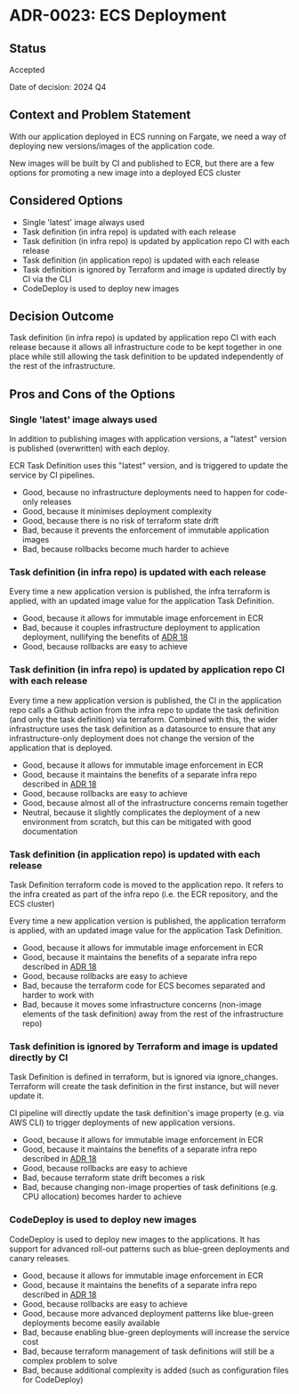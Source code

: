 # ADR-0023: ECS Deployment

## Status

Accepted

Date of decision: 2024 Q4

## Context and Problem Statement

With our application deployed in ECS running on Fargate, we need a way of deploying new versions/images of the
application code.

New images will be built by CI and published to ECR, but there are a few options for promoting a new image into
a deployed ECS cluster

## Considered Options

* Single 'latest' image always used
* Task definition (in infra repo) is updated with each release
* Task definition (in infra repo) is updated by application repo CI with each release
* Task definition (in application repo) is updated with each release
* Task definition is ignored by Terraform and image is updated directly by CI via the CLI
* CodeDeploy is used to deploy new images

## Decision Outcome

Task definition (in infra repo) is updated by application repo CI with each release because it allows all infrastructure
code to be kept together in one place while still allowing the task definition to be updated independently of the rest
of the infrastructure.

## Pros and Cons of the Options

### Single 'latest' image always used

In addition to publishing images with application versions, a "latest" version is published (overwritten) with each
deploy.

ECR Task Definition uses this "latest" version, and is triggered to update the service by CI pipelines.

* Good, because no infrastructure deployments need to happen for code-only releases
* Good, because it minimises deployment complexity
* Good, because there is no risk of terraform state drift
* Bad, because it prevents the enforcement of immutable application images
* Bad, because rollbacks become much harder to achieve

### Task definition (in infra repo) is updated with each release

Every time a new application version is published, the infra terraform is applied, with an updated
image value for the application Task Definition.

* Good, because it allows for immutable image enforcement in ECR
* Bad, because it couples infrastructure deployment to application deployment, nullifying the benefits
  of [ADR 18](./0018-infrastructure-repository.md)
* Good, because rollbacks are easy to achieve

### Task definition (in infra repo) is updated by application repo CI with each release

Every time a new application version is published, the CI in the application repo calls a Github action from the infra
repo to update the task definition (and only the task definition) via terraform. Combined with this, the wider
infrastructure uses the task definition as a datasource to ensure that any infrastructure-only deployment does not
change the version of the application that is deployed.

* Good, because it allows for immutable image enforcement in ECR
* Good, because it maintains the benefits of a separate infra repo described
  in [ADR 18](0018-infrastructure-repository.md)
* Good, because rollbacks are easy to achieve
* Good, because almost all of the infrastructure concerns remain together
* Neutral, because it slightly complicates the deployment of a new environment from scratch, but this can be mitigated
  with good documentation

### Task definition (in application repo) is updated with each release

Task Definition terraform code is moved to the application repo. It refers to the infra created as part of the infra
repo
(i.e. the ECR repository, and the ECS cluster)

Every time a new application version is published, the application terraform is applied, with an updated
image value for the application Task Definition.

* Good, because it allows for immutable image enforcement in ECR
* Good, because it maintains the benefits of a separate infra repo described
  in [ADR 18](0018-infrastructure-repository.md)
* Good, because rollbacks are easy to achieve
* Bad, because the terraform code for ECS becomes separated and harder to work with
* Bad, because it moves some infrastructure concerns (non-image elements of the task definition) away from the rest of
  the
  infrastructure repo)

### Task definition is ignored by Terraform and image is updated directly by CI

Task Definition is defined in terraform, but is ignored via ignore_changes. Terraform will create the task definition in
the
first instance, but will never update it.

CI pipeline will directly update the task definition's image property (e.g. via AWS CLI) to trigger deployments of new
application versions.

* Good, because it allows for immutable image enforcement in ECR
* Good, because it maintains the benefits of a separate infra repo described
  in [ADR 18](0018-infrastructure-repository.md)
* Good, because rollbacks are easy to achieve
* Bad, because terraform state drift becomes a risk
* Bad, because changing non-image properties of task definitions (e.g. CPU allocation) becomes harder to achieve

### CodeDeploy is used to deploy new images

CodeDeploy is used to deploy new images to the applications. It has support for advanced roll-out patterns such as
blue-green deployments and canary releases.

* Good, because it allows for immutable image enforcement in ECR
* Good, because it maintains the benefits of a separate infra repo described
  in [ADR 18](0018-infrastructure-repository.md)
* Good, because rollbacks are easy to achieve
* Good, because more advanced deployment patterns like blue-green deployments become easily available
* Bad, because enabling blue-green deployments will increase the service cost
* Bad, because terraform management of task definitions will still be a complex problem to solve
* Bad, because additional complexity is added (such as configuration files for CodeDeploy)
